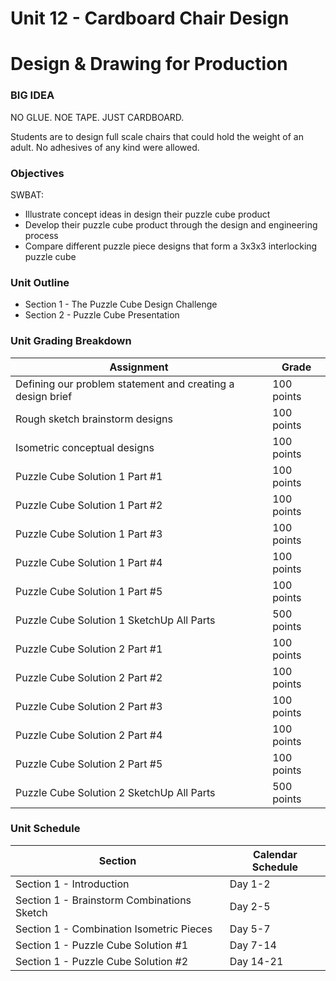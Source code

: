 # Unit 12 - Cardboard Chair Design

# Design & Drawing for Production

### BIG IDEA

NO GLUE. NOE TAPE. JUST CARDBOARD.

Students are to design full scale chairs that could hold the weight of an adult. No adhesives of any kind were allowed.

### Objectives

SWBAT:

- Illustrate concept ideas in design their puzzle cube product
- Develop their puzzle cube product through the design and engineering process
- Compare different puzzle piece designs that form a 3x3x3 interlocking puzzle cube

### Unit Outline

- Section 1 - The Puzzle Cube Design Challenge
- Section 2 - Puzzle Cube Presentation

### Unit Grading Breakdown

| Assignment  | Grade |
| ------------- | ------------- |
| Defining our problem statement and creating a design brief  | 100 points  |
| Rough sketch brainstorm designs  | 100 points  |
| Isometric conceptual designs  | 100 points  |
| Puzzle Cube Solution 1 Part #1   | 100 points   |
| Puzzle Cube Solution 1 Part #2   | 100 points   |
| Puzzle Cube Solution 1 Part #3   | 100 points   |
| Puzzle Cube Solution 1 Part #4   | 100 points   |
| Puzzle Cube Solution 1 Part #5   | 100 points   |
| Puzzle Cube Solution 1 SketchUp All Parts   | 500 points   |
| Puzzle Cube Solution 2 Part #1   | 100 points   |
| Puzzle Cube Solution 2 Part #2   | 100 points   |
| Puzzle Cube Solution 2 Part #3   | 100 points   |
| Puzzle Cube Solution 2 Part #4   | 100 points   |
| Puzzle Cube Solution 2 Part #5   | 100 points   |
| Puzzle Cube Solution 2 SketchUp All Parts   | 500 points   |

### Unit Schedule

| Section  | Calendar Schedule |
| ------------- | ------------- |
| Section 1 - Introduction  | Day 1-2   |
| Section 1 - Brainstorm Combinations Sketch  | Day 2-5   |
| Section 1 - Combination Isometric Pieces  | Day 5-7   |
| Section 1 - Puzzle Cube Solution #1  | Day 7-14   |
| Section 1 - Puzzle Cube Solution #2  | Day 14-21   |
